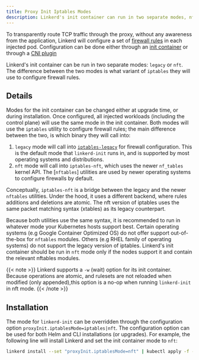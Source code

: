 ```yaml
---
title: Proxy Init Iptables Modes
description: Linkerd's init container can run in two separate modes, nft or legacy.
---
```


To transparently route TCP traffic through the proxy, without any awareness
from the application, Linkerd will configure a set of [firewall
rules](../../reference/iptables/) in each injected pod. Configuration can be
done either through an [init
container](../../reference/architecture/#linkerd-init-container) or through a
[CNI plugin](../cni/)

Linkerd's init container can be run in two separate modes: `legacy` or `nft`.
The difference between the two modes is what variant of `iptables` they will use
to configure firewall rules.

## Details

Modes for the init container can be changed either at upgrade time, or during
installation. Once configured, all injected workloads (including the control
plane) will use the same mode in the init container. Both modes will use the
`iptables` utility to configure firewall rules; the main difference between the
two, is which binary they will call into:

1. `legacy` mode will call into [`iptables-legacy`] for firewall configuration.
   This is the default mode that `linkerd-init` runs in, and is supported by
   most operating systems and distributions.
2. `nft` mode will call into `iptables-nft`, which uses the newer `nf_tables`
   kernel API. The [`nftables`] utilities are used by newer operating systems to
   configure firewalls by default.

[`iptables-legacy`]: https://manpages.debian.org/bullseye/iptables/iptables-legacy.8.en.html
Conceptually, `iptables-nft` is a bridge between the legacy and the newer
`nftables` utilities. Under the hood, it uses a different backend, where rules
additions and deletions are atomic. The nft version of iptables uses the same
packet matching syntax (xtables) as its legacy counterpart.

Because both utilities use the same syntax, it is recommended to run in
whatever mode your Kubernetes hosts support best. Certain operating systems
(e.g Google Container Optimized OS) do not offer support out-of-the-box for
`nftables` modules. Others (e.g RHEL family of operating systems) do not
support the legacy version of iptables. Linkerd's init container should be run
in `nft` mode only if the nodes support it and contain the relevant nftables
modules.

{{< note >}}
Linkerd supports a `-w` (wait) option for its init container. Because
operations are atomic, and rulesets are not reloaded when modified (only
appended),this option is a no-op when running `linkerd-init` in nft mode.
{{< /note >}}

## Installation

The mode for `linkerd-init` can be overridden through the configuration option
`proxyInit.iptablesMode=iptables|nft`. The configuration option can be used for
both Helm and CLI installations (or upgrades). For example, the following line
will install Linkerd and set the init container mode to `nft`:

```bash
linkerd install --set "proxyInit.iptablesMode=nft" | kubectl apply -f -
```
